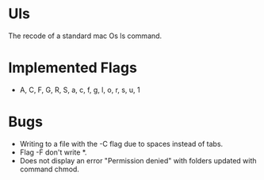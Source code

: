 # Uls
The recode of a standard mac Os ls command.

# Implemented Flags
- A, C, F, G, R, S, a, c, f, g, l, o, r, s, u, 1

# Bugs
- Writing to a file with the -C flag due to spaces instead of tabs. 
- Flag -F don't write *. 
- Does not display an error "Permission denied" with folders updated with command chmod. 
